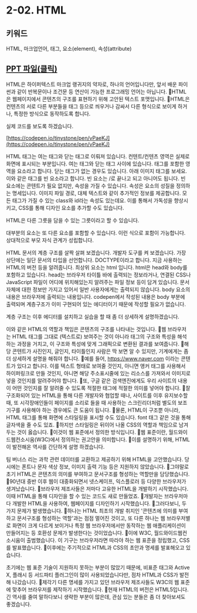# 2-02. HTML

## 키워드

HTML, 마크업언어, 태그, 요소(element), 속성(attribute)

## [PPT 파일(클릭)](./ppt/ch02-02.pdf)

HTML은 하이퍼텍스트 마크업 랭귀지의 약자로, 하나의 언어입니다만, 앞서 배운 파이썬과 같이 반복문이나 조건문 등 연산이 가능한 프로그래밍 언어는 아닙니다.
HTML은 웹페이지에서 콘텐츠의 구조를 표현하기 위해 고안된 텍스트 포맷입니다.
HTML은 컨텐츠의 서로 다른 부분들을 태그 등으로 씌우거나 감싸서 다른 형식으로 보이게 하거나, 특정한 방식으로 동작하도록 합니다.

실제 코드를 보도록 하겠습니다.

[https://codepen.io/tinystone/pen/vPaeKJ](https://codepen.io/tinystone/pen/vPaeKJ)

HTML 태그는 여는 태그와 닫는 태그로 이뤄져 있습니다.
컨텐트/컨텐츠 영역은 실제로 화면에 표시되는 부분입니다. 여는 태그와 닫는 태그 사이에 있습니다.
태그를 포함한 영역을 요소라고 합니다.
닫는 태그가 없는 경우도 있습니다. 아래 이미지 태그를 보세요. 이와 같은 태그를 빈 요소라고 합니다.
빈 요소는 /로 끝나고 되고 아니어도 됩니다.
빈 요소에는 콘텐트가 필요 없지만, 속성을 가질 수 있습니다.
속성은 요소의 성질을 정의하는 명세입니다. 이미지 파일 경로, 대체 텍스트와 같이 추가적인 정보를 제공합니다.
모든 태그가 가질 수 있는 class와 id라는 속성도 있는데요. 이를 통해서 가독성을 향상시키고, CSS를 통해 디자인 요소를 추가할 수도 있습니다.

HTML은 다른 그릇을 담을 수 있는 그릇이라고 할 수 있습니다.

대부분의 요소는 또 다른 요소를 포함할 수 있습니다.
이런 식으로 포함이 가능합니다. 상대적으로 부모 자식 관계가 성립합니다.

HTML 문서의 계층 구조를 살짝 살펴 보겠습니다. 개발자 도구를 켜 보겠습니다.
가장 상단에는 일단 문서의 타입을 선언합니다. DOCTYPE이라고 합니다. 지금 사용하는 HTML의 버전 등을 알려줍니다.
최상위 요소는 html 입니다.
html은 head와 body를 포함하고 있습니다.
head는 브라우저 타이틀 바에 출력되는 정보라거나, 연결된 CSS나 JavaScript 파일이 어디에 위치해있는지 알려주는 파일 정보 등이 담겨 있습니다. 문서 자체에 대한 정보만 가지고 있어서 일반 사용자에게는 출력되지 않습니다.
body 요소의 내용은 브라우저에 출력되는 내용입니다.
codepen에서 작성된 내용은 body 부분에 출력되며 계층구조가 이미 구현되어 있는 에디터이기 때문에 작성할 필요가 없습니다.

계층 구조는 이후 에디터를 설치하고 실습을 할 때 좀 더 상세하게 설명하겠습니다.

이와 같은 HTML의 역할과 책임은 콘텐츠의 구조를 나타내는 것입니다.
웹 브라우저는 HTML 태그를 그대로 (텍스트로) 보여주는 것이 아니라 태그의 구조와 특성을 해석하는 과정을 거치고, 이 구조와 특성에 맞게 그래픽으로 변환된 결과를 보여줍니다.
해당 콘텐트가 사진인지, 글인지, 타이틀인지 사람은 딱 보면 알 수 있지만, 기계에게는 좀 더 상세하게 설명을 해줘야 합니다.
예를 들어, https://www.naver.com 이라는 콘텐트가 있다고 합니다. 이를 텍스트 형태로 보여줄 것인지, 아니면 앵커 태그를 사용해서 하이퍼링크로 만들 것인지, 아니면 해당 주소표시줄에 있는 리소스를 가져와서 이미지로 넣을 것인지를 알려주어야 합니다.
또, 구글 같은 검색엔진에게도 우리 사이트의 내용이 어떤 것인지를 잘 알려줄 수 있도록 적절한 태그에 적절한 의미를 넣어야 합니다.
잘 구조화되어 있는 HTML을 통해 다른 개발자와 협업할 때나, 사이트를 이후 유지보수할 때, 또 시각장애인들이 페이지를 소리로 들을 때 사용하는 스크린리더처럼 별도의 보조기구를 사용해야 하는 경우에도 큰 도움이 됩니다.
물론, HTML이 구조뿐 아니라, HTML 태그를 통해 화면에 스타일링을 표시할 수도 있습니다. font 태그 같은 것을 통해 글자색을 줄 수도 있죠.
하지만 스타일링은 뒤이어 나올 CSS의 역할과 책임으로 남겨두는 것이 옳습니다.
이것이 웹 표준에서 정의한 방식입니다.
웹 표준이란, 월드와이드웹컨소시움(W3C)에서 정의하는 권고안을 의미합니다.
이를 설명하기 위해, HTML이 발전해온 역사를 간단하게 설명 하겠습니다.

팀 버너스 리는 과학 관련 데이터를 교환하고 제공하기 위해 HTML을 고안했습니다. 당시에는 폰트나 문자 색상 정보, 이미지 출력 기능 등은 지원하지 않았습니다.
그야말로 초기 HTML은 콘텐츠의 의미를 부여하고 문서구조를 형성하는 역할만을 담당했습니다.
90년대 중반 이후 웹이 대중화되면서 넷스케이프, 익스플로러 등 다양한 브라우저가 생겨났습니다.
브라우저 제조사들은 저마다 고유한 HTML을 개발하기 시작했습니다. 이때 HTML을 통해 디자인을 할 수 있는 코드도 새로 만들었죠.
개발자는 브라우저마다 개발한 HTML을 사용하여, 웹페이지를 디자인하기 시작했습니다.
그러다보니, 두 가지 문제가 발생했습니다.
하나는 HTML 최초의 개발 취지인 '콘텐츠에 의미를 부여하고 문서구조를 형성하는 역할'과는 점점 멀어진 것이고,
또 다른 하나는 웹 브라우저별로 화면이 크게 다르게 보이거나 특정 웹 브라우저에서만 동작하는 웹 애플리케이션이 만들어지는 등 호환성 문제가 발생한다는 것이었습니다.
이에 W3C, 월드와이드웹컨소시움이 출범했습니다. 이 기구는 브라우저라면 따라야 하는 웹 표준을 정립했고, CSS를 발표했습니다.
이후에는 주기적으로 HTML과 CSS의 초안과 명세를 발표해오고 있습니다.

초기에는 웹 표준 기술이 지원하지 못하는 부분이 많았기 때문에, 비표준 태그와 Active X, 플래시 등 서드파티 플러그인이 많이 사용되었습니다만, 점차 HTML과 CSS가 발전해 나갔습니다.
제각기 다른 명세를 가지고 있던 브라우저 제조사들도 W3C의 웹 표준에 맞추어 브라우저를 제작하기 시작했습니다.
현재 HTML의 버전은 HTML5입니다. 긴 역사를 줄여 말하다보니 생략한 부분이 많은데, 관심 있는 분들은 좀 더 찾아보셔도 좋겠습니다.
